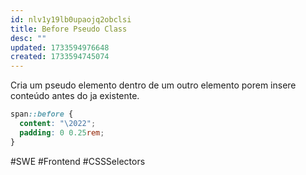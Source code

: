 ```yaml
---
id: nlv1y19lb0upaojq2obclsi
title: Before Pseudo Class
desc: ""
updated: 1733594976648
created: 1733594745074
---
```


Cria um pseudo elemento dentro de um outro elemento porem insere conteúdo antes do ja existente.

```css
span::before {
  content: "\2022";
  padding: 0 0.25rem;
}
```

#SWE #Frontend #CSSSelectors

